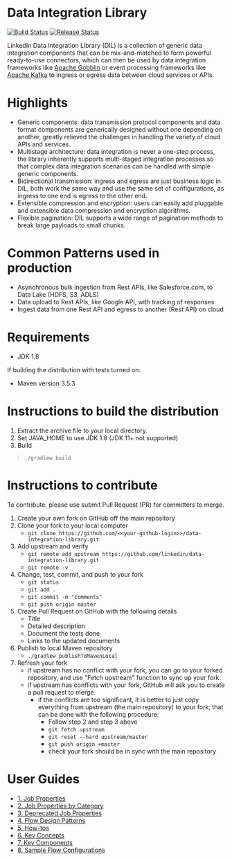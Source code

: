 # Data Integration  Library 
[![Build Status](https://github.com/linkedin/data-integration-library/actions/workflows/build-and-test.yml/badge.svg?branch=master)](https://github.com/linkedin/data-integration-library/actions?query=workflow%3A%22Build+and+Run+Tests%22+branch%3Amaster+event%3Apush)
[![Release Status](https://github.com/linkedin/data-integration-library/actions/workflows/release.yml/badge.svg?branch=master)](https://github.com/linkedin/data-integration-library/actions?query=workflow%3A%22Release+and+Publish%22+branch%3Amaster+event%3Apush)

LinkedIn Data Integration Library (DIL) is a collection of generic data integration components that can be mix-and-matched to form powerful ready-to-use connectors, which can then be used by data integration frameworks like [Apache Gobblin](https://gobblin.apache.org) or event processing frameworks like [Apache Kafka](https://kafka.apache.org/) to ingress or egress data between cloud services or APIs.    

# Highlights
- Generic components: data transmission protocol components and data format components are generically designed without one depending on another, greatly relieved the challenges in handling the variety of cloud APIs and services. 
- Multistage architecture: data integration is never a one-step process, the library inherently supports multi-staged integration processes so that complex data integration scenarios can be handled with simple generic components. 
- Bidirectional transmission: ingress and egress are just business logic in DIL, both work the same way and use the same set of configurations, as ingress to one end is egress to the other end.
- Extensible compression and encryption: users can easily add pluggable and extensible data compression and encryption algorithms.
- Flexible pagination: DIL supports a wide range of pagination methods to break large payloads to small chunks.

# Common Patterns used in production
- Asynchronous bulk ingestion from Rest APIs, like Salesforce.com, to Data Lake (HDFS, S3, ADLS)
- Data upload to Rest APIs, like Google API, with tracking of responses
- Ingest data from one Rest API and egress to another (Rest API) on cloud

# Requirements
* JDK 1.8

If building the distribution with tests turned on:
* Maven version 3.5.3 

# Instructions to build the distribution
1. Extract the archive file to your local directory.
2. Set JAVA_HOME to use JDK 1.8 (JDK 11+ not supported)
3. Build
> `./gradlew build` 

# Instructions to contribute 
To contribute, please use submit Pull Request (PR) for committers to merge. 
1. Create your own fork on GitHub off the main repository
2. Clone your fork to your local computer
    - `git clone https://github.com/<<your-github-login>>/data-integration-library.git`
3. Add upstream and verify
    - `git remote add upstream https://github.com/linkedin/data-integration-library.git`
    - `git remote -v`
4. Change, test, commit, and push to your fork
    - `git status`
    - `git add .`
    - `git commit -m "comments"`
    - `git push origin master`
5. Create Pull Request on GitHub with the following details
    - Title 
    - Detailed description
    - Document the tests done
    - Links to the updated documents
6. Publish to local Maven repository
    - `./gradlew publishToMavenLocal`
7. Refresh your fork
    - if upstream has no conflict with your fork, you can go to your forked
    repository, and use "Fetch upstream" function to sync up your fork.
    - if upstream has conflicts with your fork, GitHub will ask you to create
    a pull request to merge. 
        - if the conflicts are too significant, it is better to just copy
        everything from upstream (the main repository) to your fork; that can
        be done with the following procedure:
            - Follow step 2 and step 3 above
            - `git fetch upstream`
            - `git reset --hard upstream/master`
            - `git push origin +master`
            - check your fork should be in sync with the main repository

# User Guides

- [1. Job Properties](docs/parameters/summary.md)
- [2. Job Properties by Category](docs/parameters/categories.md)
- [3. Deprecated Job Properties](docs/parameters/deprecated.md)
- [4. Flow Design Patterns](docs/patterns/summary.md)
- [5. How-tos](docs/how-to/summary.md)
- [6. Key Concepts](docs/concepts/summary.md)
- [7. Key Components](docs/components/summary.md)
- [8. Sample Flow Configurations](docs/sample-configs/summary.md)
